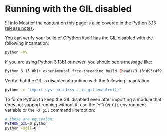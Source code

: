 # Running with the GIL disabled

!!! info
    Most of the content on this page is also covered in the Python 3.13
    [release notes](https://docs.python.org/3.13/whatsnew/3.13.html#free-threaded-cpython).

You can verify your build of CPython itself has the GIL disabled with the
following incantation:

```bash
python -VV
```

If you are using Python 3.13b1 or newer, you should see a message like:

```bash
Python 3.13.0b1+ experimental free-threading build (heads/3.13:d93c4f9, May 21 2024, 10:54:14) [Clang 15.0.0 (clang-1500.1.0.2.5)]
```

Verify that the GIL is disabled at runtime with the following incantation:

```bash
python -c "import sys; print(sys._is_gil_enabled())"
```

To force Python to keep the GIL disabled even after importing a module
that does not support running without it, use the `PYTHON_GIL` environment
variable or the `-X gil` command line option:

```bash
# these are equivalent
PYTHON_GIL=0 python
python -Xgil=0
```
